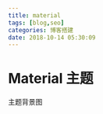 ```yaml
---
title: material
tags: [blog,seo]
categories: 博客搭建
date: 2018-10-14 05:30:09
---
```

# Material 主题
主题背景图